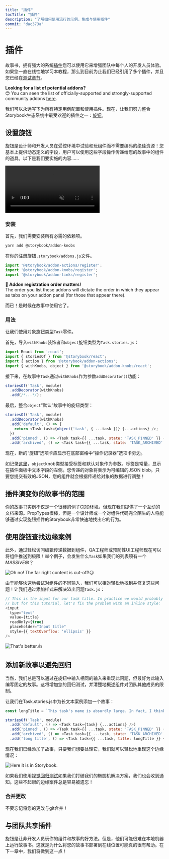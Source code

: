 ```yaml
---
title: "插件"
tocTitle: "插件"
description: "了解如何使用流行的示例，集成与使用插件"
commit: "dac373a"
---
```


# 插件

故事书，拥有强大的系统[插件](https://storybook.js.org/addons/introduction/)您可以使用它来增强团队中每个人的开发人员体验。如果您一直在线性地学习本教程，那么到目前为止我们已经引用了多个插件，并且您已经在[测试章节](/react/en/test/)。

<div class="aside">
<strong>Looking for a list of potential addons?</strong>
<br/>
😍 You can seen the list of officially-supported and strongly-supported community addons <a href="https://storybook.js.org/addons/addon-gallery/">here</a>.
</div>

我们可以永远写下为所有特定用例配置和使用插件。现在，让我们努力整合Storybook生态系统中最受欢迎的插件之一：[旋钮](https://github.com/storybooks/storybook/tree/master/addons/knobs)。

## 设置旋钮

旋钮是设计师和开发人员在受控环境中试验和玩组件而不需要编码的绝佳资源！您基本上提供动态定义的字段，用户可以使用这些字段操作传递给您的故事中的组件的道具。以下是我们要实施的内容......

<video autoPlay muted playsInline loop>
  <source
    src="/addon-knobs-demo.mp4"
    type="video/mp4"
  />
</video>

### 安装

首先，我们需要安装所有必需的依赖项。

```bash
yarn add @storybook/addon-knobs
```

在你的注册旋钮`.storybook/addons.js`文件。

```javascript
import '@storybook/addon-actions/register';
import '@storybook/addon-knobs/register';
import '@storybook/addon-links/register';
```

<div class="aside">
<strong>📝 Addon registration order matters!</strong>
<br/>
The order you list these addons will dictate the order in which they appear as tabs on your addon panel (for those that appear there).
</div>

而已！是时候在故事中使用它了。

### 用法

让我们使用对象旋钮类型`Task`零件。

首先，导入`withKnobs`装饰者和`object`旋钮类型为`Task.stories.js`：

```javascript
import React from 'react';
import { storiesOf } from '@storybook/react';
import { action } from '@storybook/addon-actions';
import { withKnobs, object } from '@storybook/addon-knobs/react';
```

接下来，在故事中`Task`通过`withKnobs`作为参数`addDecorator()`功能：

```javascript
storiesOf('Task', module)
  .addDecorator(withKnobs)
  .add(/*...*/);
```

最后，整合`object`“默认”故事中的旋钮类型：

```javascript
storiesOf('Task', module)
  .addDecorator(withKnobs)
  .add('default', () => {
    return <Task task={object('task', { ...task })} {...actions} />;
  })
  .add('pinned', () => <Task task={{ ...task, state: 'TASK_PINNED' }} {...actions} />)
  .add('archived', () => <Task task={{ ...task, state: 'TASK_ARCHIVED' }} {...actions} />);
```

现在，新的“旋钮”选项卡应显示在底部窗格中“操作记录器”选项卡旁边。

如记录[这里](https://github.com/storybooks/storybook/tree/master/addons/knobs#object)，`object`knob类型接受标签和默认对象作为参数。标签是常量，显示在插件面板中文本字段的左侧。您传递的对象将表示为可编辑的JSON blob。只要您提交有效的JSON，您的组件就会根据传递给对象的数据进行调整！

## 插件演变你的故事书的范围

你的故事书实例不仅是一个很棒的例子[CDD环境](https://blog.hichroma.com/component-driven-development-ce1109d56c8e)，但现在我们提供了一个互动的文档来源。PropTypes很棒，但是一个设计师或一个对组件代码完全陌生的人将能够通过实现旋钮插件的Storybook非常快速地找出它的行为。

## 使用旋钮查找边缘案例

此外，通过轻松访问编辑传递数据到组件，QA工程师或预防性UI工程师现在可以将组件推送到极限！举个例子，会发生什么`Task`如果我们的列表项有一个*MASSIVE*串？

![Oh no! The far right content is cut-off!](/addon-knobs-demo-edge-case.png)😥

由于能够快速地尝试对组件的不同输入，我们可以相对轻松地找到并修复这些问题！让我们通过添加样式来解决溢出问题`Task.js`：

```javascript
// This is the input for our task title. In practice we would probably update the styles for this element
// but for this tutorial, let's fix the problem with an inline style:
<input
  type="text"
  value={title}
  readOnly={true}
  placeholder="Input title"
  style={{ textOverflow: 'ellipsis' }}
/>
```

![That's better.](/addon-knobs-demo-edge-case-resolved.png)👍

## 添加新故事以避免回归

当然，我们总是可以通过在旋钮中输入相同的输入来重现此问题，但最好为此输入编写固定的故事。这将增加您的回归测试，并清楚地概述组件对团队其他成员的限制。

让我们在Task.stories.js中为长文本案例添加一个故事：

```javascript
const longTitle = `This task's name is absurdly large. In fact, I think if I keep going I might end up with content overflow. What will happen? The star that represents a pinned task could have text overlapping. The text could cut-off abruptly when it reaches the star. I hope not`;

storiesOf('Task', module)
  .add('default', () => <Task task={task} {...actions} />)
  .add('pinned', () => <Task task={{ ...task, state: 'TASK_PINNED' }} {...actions} />)
  .add('archived', () => <Task task={{ ...task, state: 'TASK_ARCHIVED' }} {...actions} />)
  .add('long title', () => <Task task={{ ...task, title: longTitle }} {...actions} />);
```

现在我们已经添加了故事，只要我们想要处理它，我们就可以轻松地重现这个边缘情况：

![Here it is in Storybook.](/addon-knobs-demo-edge-case-in-storybook.png)

如果我们使用[视觉回归测试](/react/en/test/)如果我们打破我们的椭圆机解决方案，我们也会收到通知。这些不起眼的边缘案件总是容易被遗忘！

### 合并更改

不要忘记将您的更改与git合并！

## 与团队共享插件

旋钮是让非开发人员玩你的组件和故事的好方法。但是，他们可能很难在本地机器上运行故事书。这就是为什么将您的故事书部署到在线位置可能真的很有帮助。在下一章中，我们将做到这一点！

